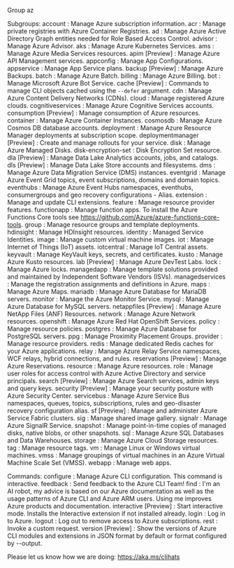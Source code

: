 
Group
    az

Subgroups:
    account                     : Manage Azure subscription information.
    acr                         : Manage private registries with Azure Container Registries.
    ad                          : Manage Azure Active Directory Graph entities needed for Role Based
                                  Access Control.
    advisor                     : Manage Azure Advisor.
    aks                         : Manage Azure Kubernetes Services.
    ams                         : Manage Azure Media Services resources.
    apim              [Preview] : Manage Azure API Management services.
    appconfig                   : Manage App Configurations.
    appservice                  : Manage App Service plans.
    backup            [Preview] : Manage Azure Backups.
    batch                       : Manage Azure Batch.
    billing                     : Manage Azure Billing.
    bot                         : Manage Microsoft Azure Bot Service.
    cache             [Preview] : Commands to manage CLI objects cached using the
                                  `--defer` argument.
    cdn                         : Manage Azure Content Delivery Networks (CDNs).
    cloud                       : Manage registered Azure clouds.
    cognitiveservices           : Manage Azure Cognitive Services accounts.
    consumption       [Preview] : Manage consumption of Azure resources.
    container                   : Manage Azure Container Instances.
    cosmosdb                    : Manage Azure Cosmos DB database accounts.
    deployment                  : Manage Azure Resource Manager deployments at subscription scope.
    deploymentmanager [Preview] : Create and manage rollouts for your service.
    disk                        : Manage Azure Managed Disks.
    disk-encryption-set         : Disk Encryption Set resource.
    dla               [Preview] : Manage Data Lake Analytics accounts, jobs, and catalogs.
    dls               [Preview] : Manage Data Lake Store accounts and filesystems.
    dms                         : Manage Azure Data Migration Service (DMS) instances.
    eventgrid                   : Manage Azure Event Grid topics, event subscriptions, domains and
                                  domain topics.
    eventhubs                   : Manage Azure Event Hubs namespaces, eventhubs, consumergroups and
                                  geo recovery configurations - Alias.
    extension                   : Manage and update CLI extensions.
    feature                     : Manage resource provider features.
    functionapp                 : Manage function apps. To install the Azure Functions Core tools
                                  see https://github.com/Azure/azure-functions-core-tools.
    group                       : Manage resource groups and template deployments.
    hdinsight                   : Manage HDInsight resources.
    identity                    : Managed Service Identities.
    image                       : Manage custom virtual machine images.
    iot                         : Manage Internet of Things (IoT) assets.
    iotcentral                  : Manage IoT Central assets.
    keyvault                    : Manage KeyVault keys, secrets, and certificates.
    kusto                       : Manage Azure Kusto resources.
    lab               [Preview] : Manage Azure DevTest Labs.
    lock                        : Manage Azure locks.
    managedapp                  : Manage template solutions provided and maintained by Independent
                                  Software Vendors (ISVs).
    managedservices             : Manage the registration assignments and definitions in Azure.
    maps                        : Manage Azure Maps.
    mariadb                     : Manage Azure Database for MariaDB servers.
    monitor                     : Manage the Azure Monitor Service.
    mysql                       : Manage Azure Database for MySQL servers.
    netappfiles       [Preview] : Manage Azure NetApp Files (ANF) Resources.
    network                     : Manage Azure Network resources.
    openshift                   : Manage Azure Red Hat OpenShift Services.
    policy                      : Manage resource policies.
    postgres                    : Manage Azure Database for PostgreSQL servers.
    ppg                         : Manage Proximity Placement Groups.
    provider                    : Manage resource providers.
    redis                       : Manage dedicated Redis caches for your Azure applications.
    relay                       : Manage Azure Relay Service namespaces, WCF relays, hybrid
                                  connections, and rules.
    reservations      [Preview] : Manage Azure Reservations.
    resource                    : Manage Azure resources.
    role                        : Manage user roles for access control with Azure Active Directory
                                  and service principals.
    search            [Preview] : Manage Azure Search services, admin keys and query keys.
    security          [Preview] : Manage your security posture with Azure Security Center.
    servicebus                  : Manage Azure Service Bus namespaces, queues, topics,
                                  subscriptions, rules and geo-disaster recovery configuration
                                  alias.
    sf                [Preview] : Manage and administer Azure Service Fabric clusters.
    sig                         : Manage shared image gallery.
    signalr                     : Manage Azure SignalR Service.
    snapshot                    : Manage point-in-time copies of managed disks, native blobs, or
                                  other snapshots.
    sql                         : Manage Azure SQL Databases and Data Warehouses.
    storage                     : Manage Azure Cloud Storage resources.
    tag                         : Manage resource tags.
    vm                          : Manage Linux or Windows virtual machines.
    vmss                        : Manage groupings of virtual machines in an Azure Virtual Machine
                                  Scale Set (VMSS).
    webapp                      : Manage web apps.

Commands:
    configure                   : Manage Azure CLI configuration. This command is interactive.
    feedback                    : Send feedback to the Azure CLI Team!
    find                        : I'm an AI robot, my advice is based on our Azure documentation as
                                  well as the usage patterns of Azure CLI and Azure ARM users. Using
                                  me improves Azure products and documentation.
    interactive       [Preview] : Start interactive mode. Installs the Interactive
                                  extension if not installed already.
    login                       : Log in to Azure.
    logout                      : Log out to remove access to Azure subscriptions.
    rest                        : Invoke a custom request.
    version           [Preview] : Show the versions of Azure CLI modules and extensions in
                                  JSON format by default or format configured by --output.

Please let us know how we are doing: https://aka.ms/clihats
